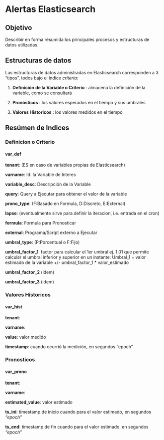 # Alertas Elasticsearch

## Objetivo
Describir en forma resumida los principales procesos y estructuras de datos utilizadas.

## Estructuras de datos
Las estructuras de datos administradas en Elasticsearch corresponden a 3 “tipos”, todos bajo el índice _criteria_:

1. **Definición de la Variable o Criterio** : almacena la definición de la variable, como se consultará

2. **Pronósticos** : los valores esperados en el tiempo y sus umbrales

3. **Valores Historicos** : los valores medidos en el tiempo

## Resúmen de Indices

### Definicion o Criterio

#### var_def

   __tenant__: (ES en caso de variables propias de Elasticsearch) 
   
   __varname__: Id. la Variable de Interes
   
   __variable_desc__: Descripción de la Variable
   
   __query__: Query a Ejecutar para obtener el valor de la variable
   
   __prono_type__: (F:Basado en Formula, D:Discreto, E:External)
   
   __lapse__: (eventualmente sirve para definir la iteracion, i.e. entrada en el cron) 
   
   __formula__: Formula para Pronosticar
   
   __external__: Programa/Script externo a Ejecutar 
   
   __umbral_type__: (P:Porcentual o F:Fijo)
   
   __umbral_factor_1__:  factor para calcular el 1er umbral ej. 1.01 que permite calcular el umbral inferior y superior en un instante: Umbral_1 = valor estimado de la variable +/- umbral_factor_1 * valor_estimado 
   
   __umbral_factor_2__ (idem)

   __umbral_factor_3__ (idem)



### Valores Historicos
#### var_hist

   __tenant__: 
   
   __varname__: 
   
   __value__: valor medido
   
   __timestamp__: cuando ocurrió la medición, en segundos “epoch”
   


### Pronosticos

#### var_prono
  __tenant__: 
   
   __varname__: 
   
   __estimated_value__: valor estimado
   
   __ts_ini__: timestamp de inicio cuando para el valor estimado, en segundos *“epoch”*

   __ts_end__: timestamp de fin cuando para el valor estimado, en segundos *“epoch”*







